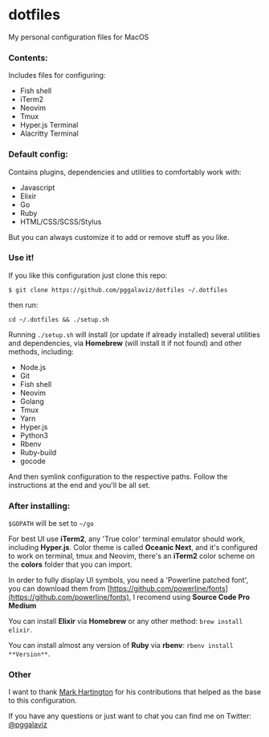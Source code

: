 # dotfiles

My personal configuration files for MacOS

### Contents:

Includes files for configuring:
- Fish shell
- iTerm2
- Neovim
- Tmux 
- Hyper.js Terminal
- Alacritty Terminal

### Default config:

Contains plugins, dependencies and utilities to comfortably work with:
- Javascript
- Elixir
- Go
- Ruby
- HTML/CSS/SCSS/Stylus

But you can always customize it to add or remove stuff as you like.

### Use it!

If you like this configuration just clone this repo:
```
$ git clone https://github.com/pggalaviz/dotfiles ~/.dotfiles
```
then run:
```
cd ~/.dotfiles && ./setup.sh
```
Running `./setup.sh` will install (or update if already installed) several utilities and dependencies, via **Homebrew** (will install it if not found) and other methods, including: 
- Node.js
- Git
- Fish shell
- Neovim
- Golang
- Tmux
- Yarn
- Hyper.js
- Python3
- Rbenv
- Ruby-build
- gocode

And then symlink configuration to the respective paths. Follow the instructions at the end and you'll be all set.

### After installing:

`$GOPATH` will be set to `~/go`

For best UI use **iTerm2**, any 'True color' terminal emulator should work, including **Hyper.js**.
Color theme is called **Oceanic Next**, and it's configured to work on terminal, tmux and Neovim, there's an **iTerm2** color scheme on the **colors** folder that you can import.

In order to fully display UI symbols, you need a 'Powerline patched font', you can download them
from [https://github.com/powerline/fonts](https://github.com/powerline/fonts), I recomend using
**Source Code Pro Medium**

You can install **Elixir** via **Homebrew** or any other method: `brew install elixir`.

You can install almost any version of **Ruby** via **rbenv**: `rbenv install **Version**`.

### Other

I want to thank [Mark Hartington](https://github.com/mhartington) for his contributions that
helped as the base to this configuration. 

If you have any questions or just want to chat you can find me on Twitter:
[@pggalaviz](http://twitter.com/pggalaviz)

